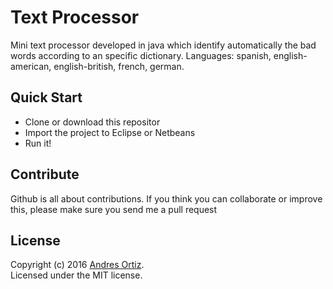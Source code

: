 # Text Processor
Mini text processor developed in java which identify automatically the bad words according to an specific dictionary.
Languages: spanish, english-american, english-british, french, german.

## Quick Start
- Clone or download this repositor
- Import the project to Eclipse or Netbeans
- Run it!

## Contribute
Github is all about contributions. If you think you can collaborate or improve this, please make sure you send me a pull request

## License
Copyright (c) 2016 [Andres Ortiz](http://www.andresfelipeortiz.com).  
Licensed under the MIT license.
